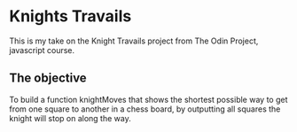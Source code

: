 # Knights Travails
This is my take on the Knight Travails project from The Odin Project, javascript course.

## The objective
To build a function knightMoves that shows the shortest possible way to get from one square to another in a chess board, by outputting all squares the knight will stop on along the way.